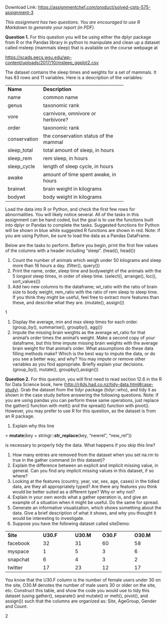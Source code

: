 Download Link: https://assignmentchef.com/product/solved-cpts-575-assignment-3
<br>



<em>This assignment has two questions. You are encouraged to use R Markdown to generate your report (in PDF). </em>

<strong>Question 1.</strong>  For this question you will be using either the dplyr package from R or the Pandas library in python to manipulate and clean up a dataset called msleep (mammals sleep) that is available on the course webpage at

<u>https://scads.eecs.wsu.edu/wp-content/uploads/2017/10/msleep_ggplot2.csv</u>

The dataset contains the sleep times and weights for a set of mammals. It has 83 rows and 11 variables. Here is a description of the variables:

<table width="347">

 <tbody>

  <tr>

   <td width="96"><strong>Name   </strong></td>

   <td width="251"><strong>Description </strong></td>

  </tr>

  <tr>

   <td width="96">name</td>

   <td width="251">common name</td>

  </tr>

  <tr>

   <td width="96">genus</td>

   <td width="251">taxonomic rank</td>

  </tr>

  <tr>

   <td width="96">vore</td>

   <td width="251">carnivore, omnivore or herbivore?</td>

  </tr>

  <tr>

   <td width="96">order</td>

   <td width="251">taxonomic rank</td>

  </tr>

  <tr>

   <td width="96">conservation</td>

   <td width="251">the conservation status of the mammal</td>

  </tr>

  <tr>

   <td width="96">sleep_total</td>

   <td width="251">total amount of sleep, in hours</td>

  </tr>

  <tr>

   <td width="96">sleep_rem</td>

   <td width="251">rem sleep, in hours</td>

  </tr>

  <tr>

   <td width="96">sleep_cycle</td>

   <td width="251">length of sleep cycle, in hours</td>

  </tr>

  <tr>

   <td width="96">awake</td>

   <td width="251">amount of time spent awake, in hours</td>

  </tr>

  <tr>

   <td width="96">brainwt</td>

   <td width="251">brain weight in kilograms</td>

  </tr>

  <tr>

   <td width="96">bodywt</td>

   <td width="251">body weight in kilograms</td>

  </tr>

 </tbody>

</table>

Load the data into R or Python, and check the first few rows for abnormalities. You will likely notice several. All of the tasks in this assignment can be hand coded, but the goal is to use the functions built into dplyr or Pandas to complete the tasks. Suggested functions for Python will be shown in blue while suggested R functions are shown in red. Note: if you are using Python, be sure to load the data as a Pandas DataFrame.

Below are the tasks to perform. Before you begin, print the first few values of the columns with a header including “sleep”. (head(), head())

<ol>

 <li>Count the number of animals which weigh under 50 kilograms and sleep more than 16 hours a day. (filter(), query())</li>

 <li>Print the name, order, sleep time and bodyweight of the animals with the 5 <em>longest</em> sleep times, in order of sleep time. (select(), arrange(), loc(), sort_values())</li>

 <li>Add two new columns to the dataframe; wt_ratio with the ratio of brain size to body weight, rem_ratio with the ratio of rem sleep to sleep time. If you think they might be useful, feel free to extract more features than these, and describe what they are. (mutate(), assign())</li>

</ol>

1

<ol>

 <li>Display the average, min and max sleep times for each order. (group_by(), summarise(), groupby(), agg())</li>

 <li>Impute the missing brain weights as the average wt_ratio for that animal’s order times the animal’s weight. Make a second copy of your dataframe, but this time impute missing brain weights with the average brain weight for that animal’s order. What assumptions do these data filling methods make? Which is the best way to impute the data, or do you see a better way, and why? You may impute or remove other variables as you find appropriate. Briefly explain your decisions. (group_by(), mutate(), groupby(),assign())</li>

</ol>

<strong>Question 2.</strong> For this question, you will first need to read section 12.6 in the R for Data Science book, here  (<u>http://r4ds.had.co.nz/tidy-data.html#case-study</u>). Grab the dataset from the tidyr package (tidyr::who), and tidy it as shown in the case study before answering the following questions. Note: if you are using pandas you can perform these same operations, just replace the gather() function with melt() and the spread() function with pivot(). However, you may prefer to use R for this question, as the dataset is from an R package.

<ol>

 <li>Explain why this line</li>

</ol>

&gt; <strong>mutate</strong>(key          =      stringr::<strong>str_replace</strong>(key,        “newrel”,                            “new_rel”))

is necessary to properly tidy the data. What happens if you skip this line?

<ol>

 <li>How many entries are removed from the dataset when you set na.rm to true in the gather command (in this dataset)?</li>

 <li>Explain the difference between an explicit and implicit missing value, in general. Can you find any implicit missing values in this dataset, if so where?</li>

 <li>Looking at the features (country, year, var, sex, age, cases) in the tidied data, are they all appropriately typed? Are there any features you think would be better suited as a different type? Why or why not?</li>

 <li>Explain in your own words what a gather operation is, and give an example of a situation when it might be useful. Do the same for spread.</li>

 <li>Generate an informative visualization, which shows something about the data. Give a brief description of what it shows, and why you thought it would be interesting to investigate.</li>

 <li>Suppose you have the following dataset called siteDemo:</li>

</ol>

<table width="590">

 <tbody>

  <tr>

   <td width="126"><strong>Site </strong></td>

   <td width="131"><strong>U30.F </strong></td>

   <td width="93"><strong>U30.M </strong></td>

   <td width="131"><strong>O30.F </strong></td>

   <td width="110"><strong>O30.M </strong></td>

  </tr>

  <tr>

   <td width="126">facebook</td>

   <td width="131">32</td>

   <td width="93">31</td>

   <td width="131">60</td>

   <td width="110">58</td>

  </tr>

  <tr>

   <td width="126">myspace</td>

   <td width="131">1</td>

   <td width="93">5</td>

   <td width="131">3</td>

   <td width="110">6</td>

  </tr>

  <tr>

   <td width="126">snapchat</td>

   <td width="131">6</td>

   <td width="93">4</td>

   <td width="131">3</td>

   <td width="110">2</td>

  </tr>

  <tr>

   <td width="126">twitter</td>

   <td width="131">17</td>

   <td width="93">23</td>

   <td width="131">12</td>

   <td width="110">17</td>

  </tr>

 </tbody>

</table>




You know that the U30.F column is the number of female users under 30 on the site, O30.M denotes the number of male users 30 or older on the site, etc. Construct this table, and show the code you would use to tidy this dataset (using gather(), separate() and mutate() or melt(), pivot(), and assign()) such that the columns are organized as: Site, AgeGroup, Gender and Count.




2